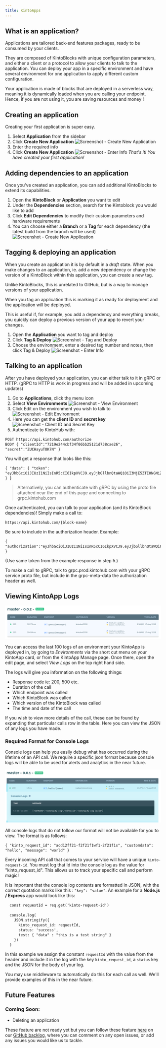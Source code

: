 ```yaml
---
title: KintoApps
---
```


## What is an application?

Applications are tailored back-end features packages, ready to be consumed by your clients.

They are composed of KintoBlocks with unique configuration parameters, and either a client or a protocol to allow your clients to talk to the application. You can deploy your app in a specific environment and have several environment for one application to apply different custom configuration.

Your application is made of blocks that are deployed in a serverless way, meaning it is dynamically loaded when you are calling your endpoint. Hence, if you are not using it, you are saving resources and money !


## Creating an application

Creating your first application is super easy.
1. Select **Application** from the sidebar
2. Click **Create New Application**
![Screenshot - Create New Application](/docs/assets/creating-an-application-1-2.png)
3. Enter the required info
4. Click **Create New Application**
![Screenshot - Enter Info](/docs/assets/creating-an-application-3-4.png)
_That's it! You have created your first application!_

## Adding dependencies to an application

Once you've created an application, you can add additional KintoBlocks to extend its capabilities.

1. Open the **KintoBlock** or **Application** you want to edit
2. Under the **Dependencies** section, search for the Kintoblock you would like to add
3. Click **Edit Dependencies** to modify their custom parameters and hardware requirements
4. You can choose either a **Branch** or a **Tag** for each dependency (the latest build from the branch will be used)
![Screenshot - Create New Application](/docs/assets/adding-dependencies-4-5.png)

## Tagging & deploying an application


When you create an application it is by default in a _draft_ state. When you make changes to an application, ie. add a new dependency or change the version of a KintoBlock within this application, you can create a new tag.

Unlike KintoBlocks, this is unrelated to GitHub, but is a way to manage versions of your application.

When you tag an application this is marking it as ready for deployment and the application will be deployed.

This is useful if, for example, you add a dependency and everything breaks, you quickly can deploy a previous version of your app to revert your changes.

1. Open the **Application** you want to tag and deploy
2. Click **Tag & Deploy**
![Screenshot - Tag and Deploy](/docs/assets/tagging-and-deploying-1-2.png)
3. Choose the environment, enter a desired tag number and notes, then click Tag & Deploy
![Screenshot - Enter Info](/docs/assets/tagging-and-deploying-3.png)

## Talking to an application

After you have deployed your application, you can either talk to it in gRPC or HTTP.
(gRPC to HTTP is work in progress and will be added in upcoming updates)

1. Go to **Applications**, click the menu icon
2. Select **View Environments**
   ![Screenshot - View Environment](/docs/assets/talking-to-applications-1-2.png)
3. Click Edit on the environment you wish to talk to
   ![Screenshot - Edit Environment](/docs/assets/talking-to-applications-3.png)
4. Here you can get the **client ID** and **secret key**
   ![Screenshot - Client ID and Secret Key](/docs/assets/talking-to-applications-4.png)
5. Authenticate to KintoHub with:

```
POST https://api.kintohub.com/authorize
BODY { "clientId":"7219e244cbf34f06bb25121d738cae26", "secret":"ZUCHayuTOK7N" }
```

You will get a response that looks like this:

```
{ "data": { "token": "eyJhbGciOiJIUzI1NiIsInR5cCI6IkpXVCJ9.eyJjbGllbnQtaWQiOiI3MjE5ZTI0NGNiZjM0ZjA2YmIyNTEyMWQ3MzhjYWUyNiIsInNlc3Npb24taWQiOiI5MzQ3OTFhYy1kNzllLTQ5NWQtYjVlYy01OTJlMmU4MDRjMTciLCJuYmYiOjE1MzA4NTYzNTUsImV4cCI6MTUzMjA2NTk1NSwiaWF0IjoxNTMwODU2MzU1LCJpc3MiOiJNaWRkbGV3YXJlIiwiYXVkIjoiTWlkZGxld2FyZSJ9.Cer1EyzryW5qKfqpSqs5u2t6BunoeUtjpwX_fFAzVj4" } }
```

> Alternatively, you can authenticate with gRPC by using the proto file attached near the end of this page and connecting to grpc.kintohub.com

Once authenticated, you can talk to your application (and its KintoBlock dependencies)!
Simply make a call to:

```
https://api.kintohub.com/{block-name}
```

Be sure to include in the authorization header. Example:

```
{ "authorization":"eyJhbGciOiJIUzI1NiIsInR5cCI6IkpXVCJ9.eyJjbGllbnQtaWQiOiI3MjE5ZTI0NGNiZjM0ZjA2YmIyNTEyMWQ3MzhjYWUyNiIsInNlc3Npb24taWQiOiI5MzQ3OTFhYy1kNzllLTQ5NWQtYjVlYy01OTJlMmU4MDRjMTciLCJuYmYiOjE1MzA4NTYzNTUsImV4cCI6MTUzMjA2NTk1NSwiaWF0IjoxNTMwODU2MzU1LCJpc3MiOiJNaWRkbGV3YXJlIiwiYXVkIjoiTWlkZGxld2FyZSJ9.Cer1EyzryW5qKfqpSqs5u2t6BunoeUtjpwX_fFAzVj4" }
```

(Use same token from the example response in step 5.)

To make a call to gRPC, talk to grpc.prod.kintohub.com with your gRPC service proto file, but include in the grpc-meta-data the authorization header as well.

## Viewing KintoApp Logs

![Screenshot - Logs](/docs/assets/logs-closed.png)

You can access the last 100 logs of an environment your KintoApp is deployed in, by going to *Environments* via the short cut menu on your KintoApp card, or from the KintoApp Manage page. Once there, open the edit page, and select *View Logs* on the top right hand side.

The logs will give you information on the following things:
- Response code ie: 200, 500 etc.
- Duration of the call
- Which endpoint was called
- Which KintoBlock was called
- Which version of the KintoBlock was called
- The time and date of the call

If you wish to view more details of the call, these can be found by expanding that particular calls row in the table. Here you can view the JSON of any logs you have made.

### Required Format for Console Logs

Console logs can help you easily debug what has occurred during the lifetime of an API call. We require a specific json format because console logs will be able to be used for alerts and analytics in the near future.


![Screenshot - Console Logs](/docs/assets/logs-open.png)

All console logs that do not follow our format will not be available for you to view. The format is as follows:

```
{ "kinto_request_id": "acd12ff21-f2f21f1wf1-2f21f1s", "customdata": "hello", "message": "world" }
```

Every incoming API call that comes to your service will have a unique `kinto-request-id`. You must log that Id into the console log as the value for "kinto_request_id". This allows us to track your specific call and perform magic!

It is important that the console log contents are formatted in JSON, with the correct quotation marks like this : `"key": "value"`. An example for a **Node.js / Express** app would look like this:

```
  const requestId = req.get('kinto-request-id')

  console.log(
    JSON.stringify({
      kinto_request_id: requestId,
      status: 'success',
      test: { "data" : "this is a test string" }
    })
  )
```

In this example we assign the constant `requestId` with the value from the header and include it in the log with the key `kinto_request_id`, a `status` key and the JSON for the body of your log.

You may use middleware to automatically do this for each call as well. We'll provide examples of this in the near future.

## Future Features

### Coming Soon:

* Deleting an application

These feature are not ready yet but you can follow these feature [here](https://github.com/kintohub/kintohub-docs/issues/39) on our [GitHub backlog](https://github.com/kintohub/kintohub-docs), where you can comment on any open issues, or add any issues you would like us to tackle.
